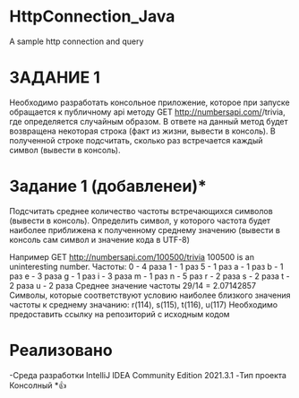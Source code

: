 # HttpConnection_Java
A sample http connection and query 
#               ЗАДАНИЕ 1
 Необходимо разработать консольное приложение, которое при запуске обращается к публичному api методу GET http://numbersapi.com/<number>/trivia, 
 где <number> определяется случайным образом.
В ответе на данный метод будет возвращена некоторая строка (факт из жизни, вывести в консоль). В полученной строке подсчитать, сколько раз встречается каждый символ (вывести в консоль).

#             Задание 1 (добавленеи)*
Подсчитать среднее количество частоты встречающихся символов (вывести в консоль). Определить символ, у которого частота будет наиболее приближена к полученному среднему значению (вывести в консоль сам символ и значение кода в UTF-8)


Например
GET http://numbersapi.com/100500/trivia
100500 is an uninteresting number.
Частоты:
0 - 4 раза
1 - 1 раз
5 - 1 раз
a - 1 раз
b - 1 раз
e - 3 раза
g - 1 раз
i - 3 раза
m - 1 раз
n - 5 раз
r - 2 раза
s - 2 раза
t - 2 раза
u - 2 раза
Среднее значение частоты 29/14 = 2.07142857
Символы, которые соответствуют условию наиболее близкого значения частоты к среднему значанию: r(114), s(115), t(116), u(117)
Необходимо предоставить ссылку на репозиторий с исходным кодом

#            Реализовано
-Среда разработки IntelliJ IDEA Community Edition 2021.3.1
-Тип проекта Консолный
*:+1:
